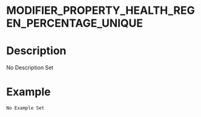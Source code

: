 # MODIFIER_PROPERTY_HEALTH_REGEN_PERCENTAGE_UNIQUE
# Description
No Description Set
# Example
```No Example Set```